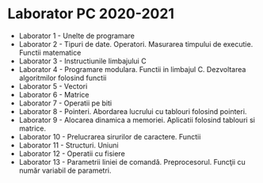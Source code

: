 # Laborator PC 2020-2021

* Laborator 1 - Unelte de programare
* Laborator 2 - Tipuri de date. Operatori. Masurarea timpului de executie. Functii matematice
* Laborator 3 - Instructiunile limbajului C
* Laborator 4 - Programare modulara. Functii in limbajul C. Dezvoltarea algoritmilor folosind functii
* Laborator 5 - Vectori
* Laborator 6 - Matrice
* Laborator 7 - Operatii pe biti
* Laborator 8 - Pointeri. Abordarea lucrului cu tablouri folosind pointeri.
* Laborator 9 - Alocarea dinamica a memoriei. Aplicatii folosind tablouri si matrice.
* Laborator 10 - Prelucrarea sirurilor de caractere. Functii
* Laborator 11 - Structuri. Uniuni  
* Laborator 12 - Operatii cu fisiere
* Laborator 13 - Parametrii liniei de comandă. Preprocesorul. Funcţii cu număr variabil de parametri.
